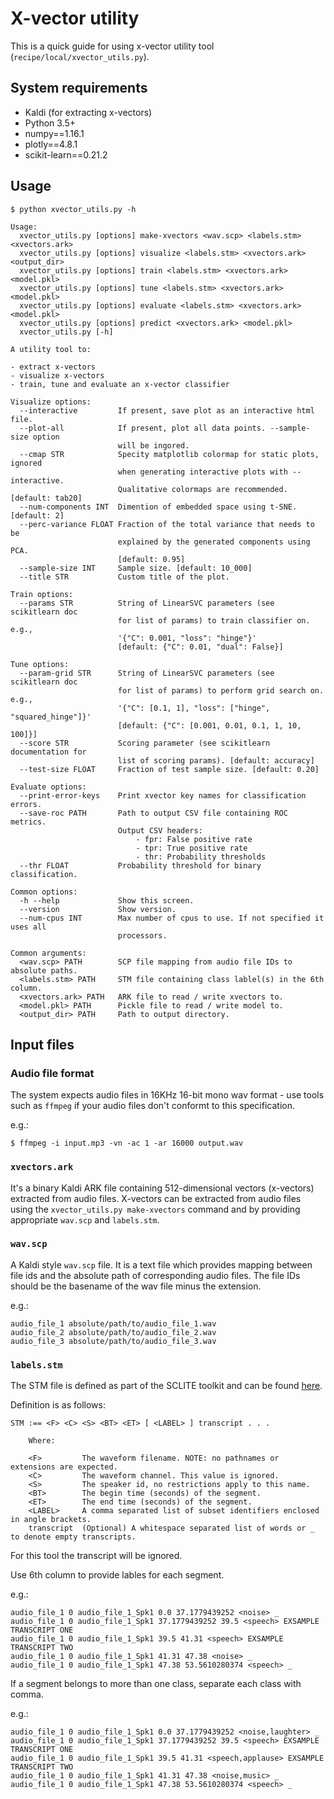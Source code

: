 # X-vector utility

This is a quick guide for using x-vector utility tool (`recipe/local/xvector_utils.py`).

## System requirements

- Kaldi (for extracting x-vectors)
- Python 3.5+
- numpy==1.16.1
- plotly==4.8.1
- scikit-learn==0.21.2

## Usage

```terminal
$ python xvector_utils.py -h

Usage:
  xvector_utils.py [options] make-xvectors <wav.scp> <labels.stm> <xvectors.ark>
  xvector_utils.py [options] visualize <labels.stm> <xvectors.ark> <output_dir>
  xvector_utils.py [options] train <labels.stm> <xvectors.ark> <model.pkl>
  xvector_utils.py [options] tune <labels.stm> <xvectors.ark> <model.pkl>
  xvector_utils.py [options] evaluate <labels.stm> <xvectors.ark> <model.pkl>
  xvector_utils.py [options] predict <xvectors.ark> <model.pkl>
  xvector_utils.py [-h]

A utility tool to:

- extract x-vectors
- visualize x-vectors
- train, tune and evaluate an x-vector classifier

Visualize options:
  --interactive         If present, save plot as an interactive html file.
  --plot-all            If present, plot all data points. --sample-size option
                        will be ingored.
  --cmap STR            Specity matplotlib colormap for static plots, ignored
                        when generating interactive plots with --interactive.
                        Qualitative colormaps are recommended. [default: tab20]
  --num-components INT  Dimention of embedded space using t-SNE. [default: 2]
  --perc-variance FLOAT Fraction of the total variance that needs to be
                        explained by the generated components using PCA.
                        [default: 0.95]
  --sample-size INT     Sample size. [default: 10_000]
  --title STR           Custom title of the plot.

Train options:
  --params STR          String of LinearSVC parameters (see scikitlearn doc
                        for list of params) to train classifier on. e.g.,
                        '{"C": 0.001, "loss": "hinge"}'
                        [default: {"C": 0.01, "dual": False}]

Tune options:
  --param-grid STR      String of LinearSVC parameters (see scikitlearn doc
                        for list of params) to perform grid search on. e.g.,
                        '{"C": [0.1, 1], "loss": ["hinge", "squared_hinge"]}'
                        [default: {"C": [0.001, 0.01, 0.1, 1, 10, 100]}]
  --score STR           Scoring parameter (see scikitlearn documentation for
                        list of scoring params). [default: accuracy]
  --test-size FLOAT     Fraction of test sample size. [default: 0.20]

Evaluate options:
  --print-error-keys    Print xvector key names for classification errors.
  --save-roc PATH       Path to output CSV file containing ROC metrics.
                        Output CSV headers:
                            - fpr: False positive rate
                            - tpr: True positive rate
                            - thr: Probability thresholds
  --thr FLOAT           Probability threshold for binary classification.

Common options:
  -h --help             Show this screen.
  --version             Show version.
  --num-cpus INT        Max number of cpus to use. If not specified it uses all
                        processors.

Common arguments:
  <wav.scp> PATH        SCP file mapping from audio file IDs to absolute paths.
  <labels.stm> PATH     STM file containing class lablel(s) in the 6th column.
  <xvectors.ark> PATH   ARK file to read / write xvectors to.
  <model.pkl> PATH      Pickle file to read / write model to.
  <output_dir> PATH     Path to output directory.
```

## Input files

### Audio file format

The system expects audio files in 16KHz 16-bit mono wav format - use tools such as `ffmpeg` if your audio files don't conformt to this specification.

e.g.:

```terminal
$ ffmpeg -i input.mp3 -vn -ac 1 -ar 16000 output.wav
```

### `xvectors.ark`

It's a binary Kaldi ARK file containing 512-dimensional vectors (x-vectors) extracted from audio files. X-vectors can be extracted from audio files using the `xvector_utils.py make-xvectors` command and by providing appropriate `wav.scp` and `labels.stm`.

### `wav.scp`

A Kaldi style `wav.scp` file. It is a text file which provides mapping between file ids and the absolute path
of corresponding audio files. The file IDs should be the basename of the wav file minus the extension.

e.g.:

```text
audio_file_1 absolute/path/to/audio_file_1.wav
audio_file_2 absolute/path/to/audio_file_2.wav
audio_file_3 absolute/path/to/audio_file_3.wav
```

### `labels.stm`

The STM file is defined as part of the SCLITE toolkit and can be found [here](http://my.fit.edu/~vkepuska/ece5527/sctk-2.3-rc1/doc/infmts.htm).

Definition is as follows:

```text
STM :== <F> <C> <S> <BT> <ET> [ <LABEL> ] transcript . . .

    Where:

    <F>         The waveform filename. NOTE: no pathnames or extensions are expected.
    <C>         The waveform channel. This value is ignored.
    <S>         The speaker id, no restrictions apply to this name.
    <BT>        The begin time (seconds) of the segment.
    <ET>        The end time (seconds) of the segment.
    <LABEL>     A comma separated list of subset identifiers enclosed in angle brackets.
    transcript  (Optional) A whitespace separated list of words or _ to denote empty transcripts.
```

For this tool the transcript will be ignored.

Use 6th column to provide lables for each segment.

e.g.:

```text
audio_file_1 0 audio_file_1_Spk1 0.0 37.1779439252 <noise> _
audio_file_1 0 audio_file_1_Spk1 37.1779439252 39.5 <speech> EXSAMPLE TRANSCRIPT ONE
audio_file_1 0 audio_file_1_Spk1 39.5 41.31 <speech> EXSAMPLE TRANSCRIPT TWO
audio_file_1 0 audio_file_1_Spk1 41.31 47.38 <noise> _
audio_file_1 0 audio_file_1_Spk1 47.38 53.5610280374 <speech> _
```

If a segment belongs to more than one class, separate each class with comma.

e.g.:

```text
audio_file_1 0 audio_file_1_Spk1 0.0 37.1779439252 <noise,laughter> _
audio_file_1 0 audio_file_1_Spk1 37.1779439252 39.5 <speech> EXSAMPLE TRANSCRIPT ONE
audio_file_1 0 audio_file_1_Spk1 39.5 41.31 <speech,applause> EXSAMPLE TRANSCRIPT TWO
audio_file_1 0 audio_file_1_Spk1 41.31 47.38 <noise,music> _
audio_file_1 0 audio_file_1_Spk1 47.38 53.5610280374 <speech> _
```
